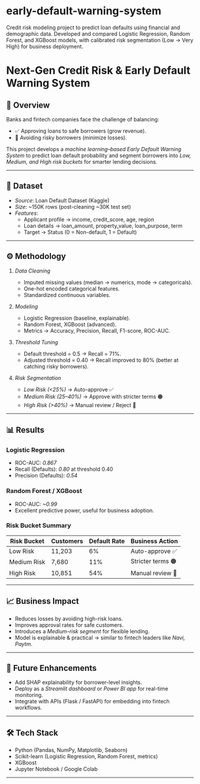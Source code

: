 # early-default-warning-system
Credit risk modeling project to predict loan defaults using financial and demographic data. Developed and compared Logistic Regression, Random Forest, and XGBoost models, with calibrated risk segmentation (Low → Very High) for business deployment.


# Next-Gen Credit Risk & Early Default Warning System

## 📖 Overview
Banks and fintech companies face the challenge of balancing:
- ✅ Approving loans to safe borrowers (grow revenue).
- 🚨 Avoiding risky borrowers (minimize losses).

This project develops a *machine learning–based Early Default Warning System* to predict loan default probability and segment borrowers into *Low, Medium, and High risk buckets* for smarter lending decisions.

---

## 📂 Dataset
- *Source*: Loan Default Dataset (Kaggle)
- *Size*: ~150K rows (post-cleaning ~30K test set)
- *Features*:
  - Applicant profile → income, credit_score, age, region
  - Loan details → loan_amount, property_value, loan_purpose, term
  - Target → Status (0 = Non-default, 1 = Default)

---

## ⚙ Methodology
1. *Data Cleaning*
   - Imputed missing values (median → numerics, mode → categoricals).
   - One-hot encoded categorical features.
   - Standardized continuous variables.

2. *Modeling*
   - Logistic Regression (baseline, explainable).
   - Random Forest, XGBoost (advanced).
   - Metrics → Accuracy, Precision, Recall, F1-score, ROC-AUC.

3. *Threshold Tuning*
   - Default threshold = 0.5 → Recall = 71%.
   - Adjusted threshold = 0.40 → Recall improved to 80% (better at catching risky borrowers).

4. *Risk Segmentation*
   - *Low Risk (<25%)* → Auto-approve ✅
   - *Medium Risk (25–40%)* → Approve with stricter terms 🟠
   - *High Risk (>40%)* → Manual review / Reject 🚨

---

## 📊 Results
### Logistic Regression
- ROC-AUC: *0.867*
- Recall (Defaults): *0.80* at threshold 0.40
- Precision (Defaults): *0.54*

### Random Forest / XGBoost
- ROC-AUC: *~0.99*
- Excellent predictive power, useful for business adoption.

### Risk Bucket Summary
| Risk Bucket | Customers | Default Rate | Business Action |
|-------------|-----------|--------------|-----------------|
| Low Risk    | 11,203    | 6%           | Auto-approve ✅ |
| Medium Risk | 7,680     | 11%          | Stricter terms 🟠 |
| High Risk   | 10,851    | 54%          | Manual review 🚨 |

---

## 📈 Business Impact
- Reduces losses by avoiding high-risk loans.
- Improves approval rates for safe customers.
- Introduces a *Medium-risk segment* for flexible lending.
- Model is explainable & practical → similar to fintech leaders like *Navi, Paytm*.

---

## 🚀 Future Enhancements
- Add SHAP explainability for borrower-level insights.
- Deploy as a *Streamlit dashboard* or *Power BI app* for real-time monitoring.
- Integrate with APIs (Flask / FastAPI) for embedding into fintech workflows.

---

## 🛠 Tech Stack
- Python (Pandas, NumPy, Matplotlib, Seaborn)
- Scikit-learn (Logistic Regression, Random Forest, metrics)
- XGBoost
- Jupyter Notebook / Google Colab

---
